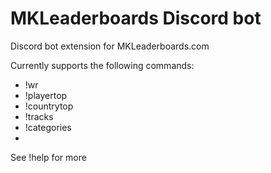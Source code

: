 # MKLeaderboards Discord bot

Discord bot extension for MKLeaderboards.com

Currently supports the following commands:
- !wr
- !playertop
- !countrytop
- !tracks
- !categories
- 
See !help for more
